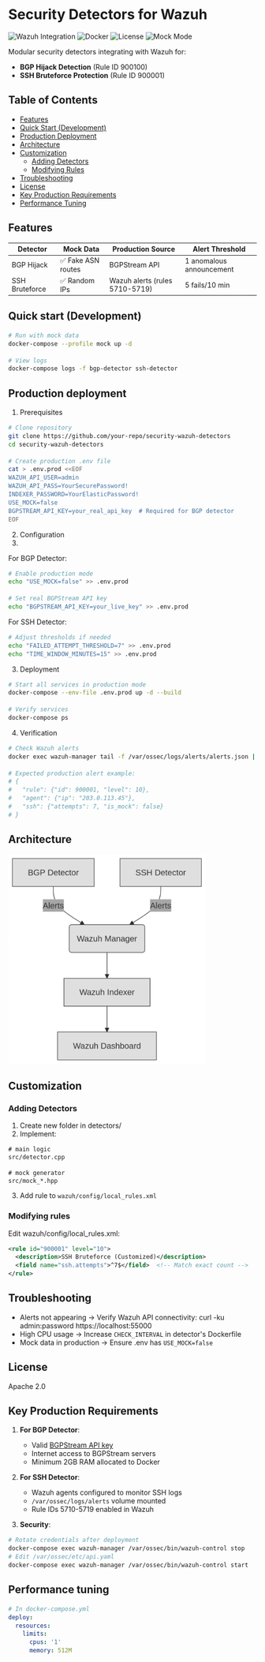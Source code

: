 # Security Detectors for Wazuh

![Wazuh Integration](https://img.shields.io/badge/Wazuh-4.7+-blue)
![Docker](https://img.shields.io/badge/Docker-Compose-ff69b4)
![License](https://img.shields.io/badge/License-Apache_2.0-green)
![Mock Mode](https://img.shields.io/badge/Mock-Enabled-blue)

Modular security detectors integrating with Wazuh for:
- **BGP Hijack Detection** (Rule ID 900100)
- **SSH Bruteforce Protection** (Rule ID 900001)

## Table of Contents

- [Features](#features)
- [Quick Start (Development)](#quick-start-development)
- [Production Deployment](#production-deployment)
- [Architecture](#architecture)
- [Customization](#customization)
  - [Adding Detectors](#adding-detectors)
  - [Modifying Rules](#modifying-rules)
- [Troubleshooting](#troubleshooting)
- [License](#license)
- [Key Production Requirements](#key-production-requirements)
- [Performance Tuning](#performance-tuning)

## Features

| Detector       | Mock Data         | Production Source              | Alert Threshold          |
|----------------|-------------------|--------------------------------|--------------------------|
| BGP Hijack     | ✅ Fake ASN routes | BGPStream API                  | 1 anomalous announcement |
| SSH Bruteforce | ✅ Random IPs      | Wazuh alerts (rules 5710-5719) | 5 fails/10 min           |

## Quick start (Development)

```bash
# Run with mock data
docker-compose --profile mock up -d

# View logs
docker-compose logs -f bgp-detector ssh-detector
```

## Production deployment

1. Prerequisites

```bash
# Clone repository
git clone https://github.com/your-repo/security-wazuh-detectors
cd security-wazuh-detectors

# Create production .env file
cat > .env.prod <<EOF
WAZUH_API_USER=admin
WAZUH_API_PASS=YourSecurePassword!
INDEXER_PASSWORD=YourElasticPassword!
USE_MOCK=false
BGPSTREAM_API_KEY=your_real_api_key  # Required for BGP detector
EOF
```

2. Configuration
3. 
For BGP Detector:

```bash
# Enable production mode
echo "USE_MOCK=false" >> .env.prod

# Set real BGPStream API key
echo "BGPSTREAM_API_KEY=your_live_key" >> .env.prod
```

For SSH Detector:

```bash
# Adjust thresholds if needed
echo "FAILED_ATTEMPT_THRESHOLD=7" >> .env.prod
echo "TIME_WINDOW_MINUTES=15" >> .env.prod
```

3. Deployment

```bash
# Start all services in production mode
docker-compose --env-file .env.prod up -d --build

# Verify services
docker-compose ps
```

4. Verification

```bash
# Check Wazuh alerts
docker exec wazuh-manager tail -f /var/ossec/logs/alerts/alerts.json | grep -E '900100|900001'

# Expected production alert example:
# {
#   "rule": {"id": 900001, "level": 10},
#   "agent": {"ip": "203.0.113.45"},
#   "ssh": {"attempts": 7, "is_mock": false}
# }
```

## Architecture

<img src="assets/architecture.png" width="400" />

## Customization

### Adding Detectors

1. Create new folder in detectors/
2. Implement:

```
# main logic
src/detector.cpp 

# mock generator
src/mock_*.hpp 
```

3. Add rule to `wazuh/config/local_rules.xml`

### Modifying rules

Edit wazuh/config/local_rules.xml:

```xml
<rule id="900001" level="10">
  <description>SSH Bruteforce (Customized)</description>
  <field name="ssh.attempts">^7$</field>  <!-- Match exact count -->
</rule>
```

## Troubleshooting

* Alerts not appearing -> Verify Wazuh API connectivity: curl -ku admin:password https://localhost:55000
* High CPU usage -> Increase `CHECK_INTERVAL` in detector's Dockerfile
* Mock data in production -> Ensure .env has `USE_MOCK=false`

## License

Apache 2.0

## Key Production Requirements

1. **For BGP Detector**:
   - Valid [BGPStream API key](https://bgpstream.caida.org/docs/api)
   - Internet access to BGPStream servers
   - Minimum 2GB RAM allocated to Docker

2. **For SSH Detector**:
   - Wazuh agents configured to monitor SSH logs
   - `/var/ossec/logs/alerts` volume mounted
   - Rule IDs 5710-5719 enabled in Wazuh

3. **Security**:

```bash
# Rotate credentials after deployment
docker-compose exec wazuh-manager /var/ossec/bin/wazuh-control stop
# Edit /var/ossec/etc/api.yaml
docker-compose exec wazuh-manager /var/ossec/bin/wazuh-control start
```
   
## Performance tuning

```yaml
# In docker-compose.yml
deploy:
  resources:
    limits:
      cpus: '1'
      memory: 512M
```
